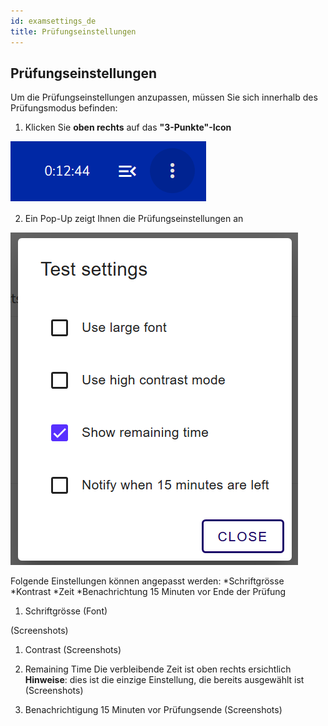 ```yaml
---
id: examsettings_de
title: Prüfungseinstellungen
---
```


## Prüfungseinstellungen

Um die Prüfungseinstellungen anzupassen, müssen Sie sich innerhalb des Prüfungsmodus befinden:

1. Klicken Sie **oben rechts** auf das **"3-Punkte"-Icon**

![Prüfungseinstellungen-icon](assets/examsettings-icon.png) 

2. Ein Pop-Up zeigt Ihnen die Prüfungseinstellungen an

![Prüfungseinstellungen-Popup](assets/examsettings-popup.png) 

Folgende Einstellungen können angepasst werden:
*Schriftgrösse
*Kontrast
*Zeit
*Benachrichtung 15 Minuten vor Ende der Prüfung 


1. Schriftgrösse (Font)



(Screenshots)

1. Contrast
(Screenshots)

1. Remaining Time
 Die verbleibende Zeit ist oben rechts ersichtlich **Hinweise**: dies ist die einzige Einstellung, die bereits ausgewählt ist
(Screenshots)

1. Benachrichtigung 15 Minuten vor Prüfungsende
(Screenshots)

